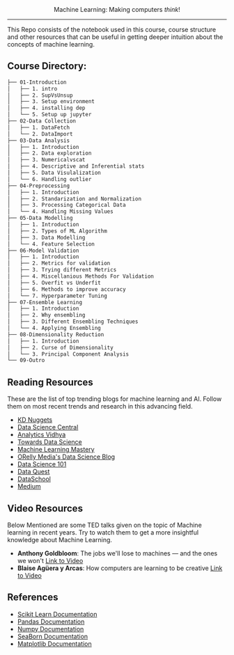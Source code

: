 <center> Machine Learning: Making computers <i>think</i>!</center>

---
This Repo consists of the notebook used in this course, course structure and other resources that can be useful in getting deeper intuition about the concepts of machine learning.


## Course Directory:
```bash
├── 01-Introduction
│   ├── 1. intro
│   ├── 2. SupVsUnsup
│   ├── 3. Setup environment
│   ├── 4. installing dep
│   └── 5. Setup up jupyter
├── 02-Data Collection
│   ├── 1. DataFetch
│   └── 2. DataImport
├── 03-Data Analysis
│   ├── 1. Introduction
│   ├── 2. Data exploration
│   ├── 3. Numericalvscat
│   ├── 4. Descriptive and Inferential stats
│   ├── 5. Data Visulalization
│   └── 6. Handling outlier
├── 04-Preprocessing
│   ├── 1. Introduction
│   ├── 2. Standarization and Normalization
│   ├── 3. Processing Categorical Data
│   └── 4. Handling Missing Values
├── 05-Data Modelling
│   ├── 1. Introduction
│   ├── 2. Types of ML Algorithm
│   ├── 3. Data Modelling
│   └── 4. Feature Selection
├── 06-Model Validation
│   ├── 1. Introduction
│   ├── 2. Metrics for validation
│   ├── 3. Trying different Metrics
│   ├── 4. Miscellanious Methods For Validation
│   ├── 5. Overfit vs Underfit
│   ├── 6. Methods to improve accuracy
│   └── 7. Hyperparameter Tuning
├── 07-Ensemble Learning
│   ├── 1. Introduction
│   ├── 2. Why ensembling
│   ├── 3. Different Ensembling Techniques
│   └── 4. Applying Ensembling
├── 08-Dimensionality Reduction
│   ├── 1. Introduction
│   ├── 2. Curse of Dimensionality
│   └── 3. Principal Component Analysis
└── 09-Outro
```


## Reading Resources
These are the list of top trending blogs for machine learning and AI. Follow them on most recent trends and research in this advancing field.
- <a href="http://www.kdnuggets.com/">KD Nuggets</a>
- <a href="https://www.datasciencecentral.com/"> Data Science Central </a>
- <a href ="https://www.analyticsvidhya.com/">Analytics Vidhya </a>
- <a href="https://towardsdatascience.com/">Towards Data Science </a>
- <a href="http://machinelearningmastery.com/">Machine Learning Mastery </a>
- <a href="https://www.oreilly.com/topics/data">ORelly Media's Data Science Blog </a>
- <a href="http://101.datascience.community/">Data Science 101 </a>
- <a href="https://www.dataquest.io/blog/">Data Quest</a> 
- <a href="http://www.dataschool.io/">DataSchool</a> 
- <a href="https://medium.com/">Medium</a>


## Video Resources 

Below Mentioned are some TED talks given on the topic of Machine learning in recent years. Try to watch them to get a more insightful knowledge about Machine Learning. 

- **Anthony Goldbloom**: The jobs we'll lose to machines — and the ones we won't 
<a href="https://www.ted.com/talks/anthony_goldbloom_the_jobs_we_ll_lose_to_machines_and_the_ones_we_won_t">Link to Video</a>
- **Blaise Agüera y Arcas**: How computers are learning to be creative
<a href="https://www.ted.com/talks/blaise_aguera_y_arcas_how_computers_are_learning_to_be_creative">Link to Video</a>



## References
- <a href="https://scikit-learn.org/stable/">Scikit Learn Documentation</a>
- <a href="https://pandas.pydata.org/pandas-docs/stable/">Pandas Documentation</a>
- <a href="https://numpy.org/">Numpy Documentation</a>
- <a href="https://seaborn.pydata.org">SeaBorn Documentation</a>
- <a href="https://matplotlib.org/3.1.1/contents.html">Matplotlib Documentation</a>
